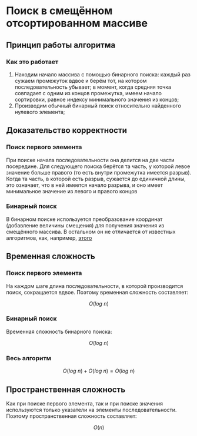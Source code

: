 # Поиск в смещённом отсортированном массиве

## Принцип работы алгоритма

### Как это работает

1. Находим начало массива с помощью бинарного поиска:
    каждый раз сужаем промежуток вдвое и берём тот, на котором последовательность
    убывает;
    в момент, когда средняя точка совпадает с одним из концов промежутка,
    имеем начало сортировки, равное индексу минимального значения из концов;
2. Производим обычный бинарный поиск относительно найденного нулевого элемента;

## Доказательство корректности

### Поиск первого элемента

При поиске начала последовательности она делится на две части посередине. Для следующего поиска берётся та часть, у которой левое значение больше правого (то есть внутри промежутка имеется разрыв). Когда та часть, в которой есть разрыв, сужается до единичной длины, это означает, что в ней имеется начало разрыва, и оно имеет минимальное значение из левого и правого концов

### Бинарный поиск

В бинарном поиске используется преобразование координат (добавление величины смещения) для получения значения из смещённого массива. В остальном он не отличается от известных алгоритмов, как, например, [этого](https://ru.wikipedia.org/wiki/%D0%94%D0%B2%D0%BE%D0%B8%D1%87%D0%BD%D1%8B%D0%B9_%D0%BF%D0%BE%D0%B8%D1%81%D0%BA)

## Временная сложность

### Поиск первого элемента

На каждом шаге длина последовательности, в которой производится поиск, сокращается вдвое. Поэтому временная сложность составляет:

$$
O(log\ n)
$$

### Бинарный поиск

Временная сложность бинарного поиска:

$$
O(log\ n)
$$

### Весь алгоритм

$$
O(log\ n) + O(log\ n) = O(log\ n)
$$

## Пространственная сложность

Как при поиске первого элемента, так и при поиске значения используются только указатели на элементы последовательности. Поэтому пространственная сложность составляет:

$$
O(n)
$$
